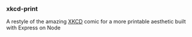 ### xkcd-print
A restyle of the amazing [XKCD](http://xkcd.com) comic for a more printable aesthetic built with Express on Node
